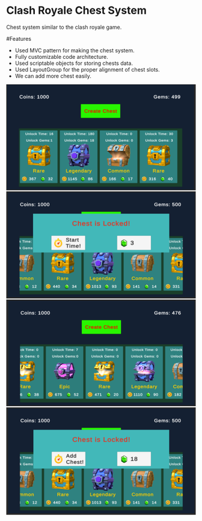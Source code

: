 # Clash Royale Chest System
Chest system similar to the clash royale game.

#Features
- Used MVC pattern for making the chest system.
- Fully customizable code architecture.
- Used scriptable objects for storing chests data.
- Used LayoutGroup for the proper alignment of chest slots.
- We can add more chest easily.

![](Images/1.png)
![](Images/3.png)
![](Images/2.png)
![](Images/4.png)
